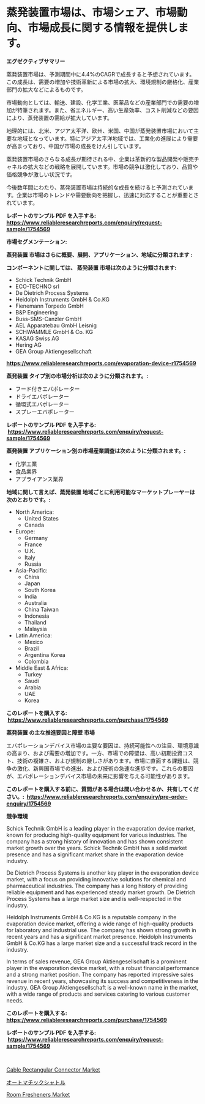 <p><h1>蒸発装置市場は、市場シェア、市場動向、市場成長に関する情報を提供します。</h1></p><p><strong>エグゼクティブサマリー</strong></p>
<p><p>蒸発装置市場は、予測期間中に4.4%のCAGRで成長すると予想されています。この成長は、需要の増加や技術革新による市場の拡大、環境規制の厳格化、産業部門の拡大などによるものです。</p><p>市場動向としては、輸送、建設、化学工業、医薬品などの産業部門での需要の増加が特筆されます。また、省エネルギー、高い生産効率、コスト削減などの要因により、蒸発装置の需給が拡大しています。</p><p>地理的には、北米、アジア太平洋、欧州、米国、中国が蒸発装置市場において主要な地域となっています。特にアジア太平洋地域では、工業化の進展により需要が高まっており、中国が市場の成長をけん引しています。</p><p>蒸発装置市場のさらなる成長が期待される中、企業は革新的な製品開発や販売チャネルの拡大などの戦略を展開しています。市場の競争は激化しており、品質や価格競争が激しい状況です。</p><p>今後数年間にわたり、蒸発装置市場は持続的な成長を続けると予測されています。企業は市場のトレンドや需要動向を把握し、迅速に対応することが重要とされています。</p></p>
<p><strong>レポートのサンプル PDF を入手する: <a href="https://www.reliableresearchreports.com/enquiry/request-sample/1754569">https://www.reliableresearchreports.com/enquiry/request-sample/1754569</a></strong></p>
<p><strong>市場セグメンテーション:</strong></p>
<p><strong> 蒸発装置 市場はさらに概要、展開、アプリケーション、地域に分類されます :</strong></p>
<p><strong>コンポーネントに関しては、 蒸発装置 市場は次のように分類されます: &nbsp;</strong></p>
<p><ul><li>Schick Technik GmbH</li><li>ECO-TECHNO srl</li><li>De Dietrich Process Systems</li><li>Heidolph Instruments GmbH & Co.KG</li><li>Fienemann Torpedo GmbH</li><li>B&P Engineering</li><li>Buss-SMS-Canzler GmbH</li><li>AEL Apparatebau GmbH Leisnig</li><li>SCHWÄMMLE GmbH & Co. KG</li><li>KASAG Swiss AG</li><li>Hering AG</li><li>GEA Group Aktiengesellschaft</li></ul></p>
<p><strong><a href="https://www.reliableresearchreports.com/evaporation-device-r1754569">https://www.reliableresearchreports.com/evaporation-device-r1754569</a></strong></p>
<p><strong> 蒸発装置 タイプ別の市場分析は次のように分類されます。:</strong></p>
<p><ul><li>フード付きエバポレーター</li><li>ドライエバポレーター</li><li>循環式エバポレーター</li><li>スプレーエバポレーター</li></ul></p>
<p><strong>レポートのサンプル PDF を入手する: &nbsp;<a href="https://www.reliableresearchreports.com/enquiry/request-sample/1754569">https://www.reliableresearchreports.com/enquiry/request-sample/1754569</a></strong></p>
<p><strong> 蒸発装置 アプリケーション別の市場産業調査は次のように分類されます。:</strong></p>
<p><ul><li>化学工業</li><li>食品業界</li><li>アプライアンス業界</li></ul></p>
<p><strong>地域に関して言えば、蒸発装置 地域ごとに利用可能なマーケットプレーヤーは次のとおりです。:</strong></p>
<p><ul>
    <li>
        North America:
        <ul>
            <li>United States</li>
            <li>Canada</li>
        </ul>
    </li>
    <li>
        Europe:
        <ul>
            <li>Germany</li>
            <li>France</li>
            <li>U.K.</li>
            <li>Italy</li>
            <li>Russia</li>
        </ul>
    </li>
    <li>
        Asia-Pacific:
        <ul>
            <li>China</li>
            <li>Japan</li>
            <li>South Korea</li>
            <li>India</li>
            <li>Australia</li>
            <li>China Taiwan</li>
            <li>Indonesia</li>
            <li>Thailand</li>
            <li>Malaysia</li>
        </ul>
    </li>
    <li>
        Latin America:
        <ul>
            <li>Mexico</li>
            <li>Brazil</li>
            <li>Argentina Korea</li>
            <li>Colombia</li>
        </ul>
    </li>
    <li>
        Middle East & Africa:
        <ul>
            <li>Turkey</li>
            <li>Saudi</li>
            <li>Arabia</li>
            <li>UAE</li>
            <li>Korea</li>
        </ul>
    </li>
    </ul></p>
<p><strong>このレポートを購入する: &nbsp;<a href="https://www.reliableresearchreports.com/purchase/1754569">https://www.reliableresearchreports.com/purchase/1754569</a></strong></p>
<p><strong>蒸発装置 の主な推進要因と障壁 市場</strong></p>
<p><p>エバポレーションデバイス市場の主要な要因は、持続可能性への注目、環境意識の高まり、および需要の増加です。一方、市場での障壁は、高い初期投資コスト、技術の複雑さ、および規制の厳しさがあります。市場に直面する課題は、競争の激化、新興国市場での進出、および技術の急速な進歩です。これらの要因が、エバポレーションデバイス市場の未来に影響を与える可能性があります。</p></p>
<p><strong>このレポートを購入する前に、質問がある場合は問い合わせるか、共有してください。:&nbsp; <a href="https://www.reliableresearchreports.com/enquiry/pre-order-enquiry/1754569">https://www.reliableresearchreports.com/enquiry/pre-order-enquiry/1754569</a></strong></p>
<p><strong>競争環境</strong></p>
<p><p>Schick Technik GmbH is a leading player in the evaporation device market, known for producing high-quality equipment for various industries. The company has a strong history of innovation and has shown consistent market growth over the years. Schick Technik GmbH has a solid market presence and has a significant market share in the evaporation device industry.</p><p>De Dietrich Process Systems is another key player in the evaporation device market, with a focus on providing innovative solutions for chemical and pharmaceutical industries. The company has a long history of providing reliable equipment and has experienced steady market growth. De Dietrich Process Systems has a large market size and is well-respected in the industry.</p><p>Heidolph Instruments GmbH & Co.KG is a reputable company in the evaporation device market, offering a wide range of high-quality products for laboratory and industrial use. The company has shown strong growth in recent years and has a significant market presence. Heidolph Instruments GmbH & Co.KG has a large market size and a successful track record in the industry.</p><p>In terms of sales revenue, GEA Group Aktiengesellschaft is a prominent player in the evaporation device market, with a robust financial performance and a strong market position. The company has reported impressive sales revenue in recent years, showcasing its success and competitiveness in the industry. GEA Group Aktiengesellschaft is a well-known name in the market, with a wide range of products and services catering to various customer needs.</p></p>
<p><strong>このレポートを購入する: &nbsp; <a href="https://www.reliableresearchreports.com/purchase/1754569">https://www.reliableresearchreports.com/purchase/1754569</a></strong></p>
<p><strong>レポートのサンプル PDF を入手する: &nbsp;<a href="https://www.reliableresearchreports.com/enquiry/request-sample/1754569">https://www.reliableresearchreports.com/enquiry/request-sample/1754569</a></strong><strong></strong></p>
<p>&nbsp;</p>
<p><p><a href="https://pretty-mail-caf.notion.site/Decoding-Cable-Rectangular-Connector-Market-Metrics-Market-Share-Trends-and-Growth-Patterns-3ba3a61b6db4478eb0b0c92e4eae82e6">Cable Rectangular Connector Market</a></p><p><a href="https://github.com/SarahFahey88/Market-Research-Report-List-1/blob/main/190496925433.md">オートマチックシャトル</a></p><p><a href="https://github.com/okotobwrhuteie/Market-Research-Report-List-2/blob/main/room-fresheners-market.md">Room Fresheners Market</a></p></p>
